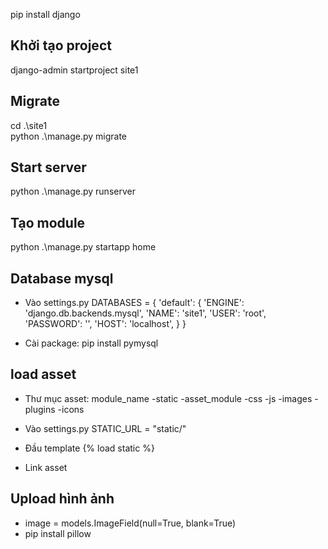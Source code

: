 pip install django

## Khởi tạo project

django-admin startproject site1

## Migrate

cd .\site1\
python .\manage.py migrate

## Start server

python .\manage.py runserver

## Tạo module

python .\manage.py startapp home

## Database mysql

-   Vào settings.py
    DATABASES = {
    'default': {
    'ENGINE': 'django.db.backends.mysql',
    'NAME': 'site1',
    'USER': 'root',
    'PASSWORD': '',
    'HOST': 'localhost',
    }
    }

-   Cài package: pip install pymysql

## load asset

-   Thư mục asset:
    module_name
    -static
    -asset_module
    -css
    -js
    -images
    -plugins
    -icons
-   Vào settings.py
    STATIC_URL = "static/"

-   Đầu template
    {% load static %}
    <!DOCTYPE html>
    <html lang="en">

-   Link asset
<link href="{%static 'app/plugins/pg-calendar/css/pignose.calendar.min.css' %}" rel="stylesheet">

## Upload hình ảnh

-   image = models.ImageField(null=True, blank=True)
-   pip install pillow
